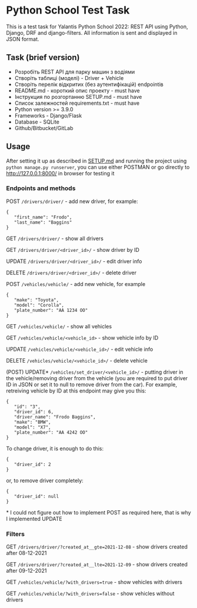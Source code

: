 # Python School Test Task

This is a test task for Yalantis Python School 2022: REST API using Python, Django, DRF and django-filters. All information is sent and displayed in JSON format.

## Task (brief version)

+ Розробіть REST API для парку машин з водіями
+ Створіть таблиці (моделі) - Driver + Vehicle
+ Створіть перелік відкритих (без аутентифікацій) endpointів
+ README.md - короткий опис проекту - must have
+ Інструкция по розгортанню SETUP.md - must have
+ Список залежностей requirements.txt - must have
+ Python version >= 3.9.0
+ Frameworks - Django/Flask
+ Database - SQLite
+ Github/Bitbucket/GitLab


## Usage

After setting it up as described in [SETUP.md](https://github.com/daria-06/python-school-test-task/blob/master/SETUP.md) and running the project using ```python manage.py runserver```, you can use either POSTMAN or go directly to http://127.0.0.1:8000/ in browser for testing it

### Endpoints and methods

POST `/drivers/driver/` - add new driver, for example:

```
{
   "first_name": "Frodo",
   "last_name": "Baggins"
}
```

GET `/drivers/driver/` - show all drivers

GET `/drivers/driver/<driver_id>/` - show driver by ID

UPDATE `/drivers/driver/<driver_id>/` - edit driver info

DELETE `/drivers/driver/<driver_id>/` - delete driver


POST `/vehicles/vehicle/` - add new vehicle, for example

```
{
   "make": "Toyota",
   "model": "Corolla",
   "plate_number": "AA 1234 OO"
}
```

GET `/vehicles/vehicle/` - show all vehicles

GET `/vehicles/vehicle/<vehicle_id>` - show vehicle info by ID

UPDATE `/vehicles/vehicle/<vehicle_id>/` - edit vehicle info

DELETE `/vehicles/vehicle/<vehicle_id>/` - delete vehicle

(POST) UPDATE* `/vehicles/set_driver/<vehicle_id>/` - putting driver in the vehicle/removing driver from the vehicle (you are required to put driver ID in JSON or set it to null to remove driver from the car). For example, retreiving vehicle by ID at this endpoint may give you this:

```
{
   "id": "3",
   "driver_id": 6,
   "driver_name": "Frodo Baggins",
   "make": "BMW",
   "model": "X7",
   "plate_number": "AA 4242 OO"
}
```
To change driver, it is enough to do this:

```
{
   "driver_id": 2
}
```

or, to remove driver completely:

```
{
   "driver_id": null
}
```

\* I could not figure out how to implement POST as required here, that is why I implemented UPDATE

### Filters

GET `/drivers/driver/?created_at__gte=2021-12-08` - show drivers created after 08-12-2021

GET `/drivers/driver/?created_at__lte=2021-12-09` - show drivers created after 09-12-2021

GET `/vehicles/vehicle/?with_drivers=true` - show vehicles with drivers

GET `/vehicles/vehicle/?with_drivers=false` - show vehicles without drivers
